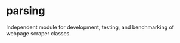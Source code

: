 # parsing

Independent module for development, testing, and benchmarking of webpage scraper classes.
